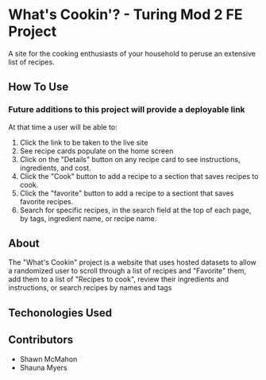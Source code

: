 # What's Cookin'? - Turing Mod 2 FE Project

A site for the cooking enthusiasts of your household to peruse an extensive list of recipes.

## How To Use

### Future additions to this project will provide a deployable link

At that time a user will be able to:

1. Click the link to be taken to the live site
2. See recipe cards populate on the home screen
3. Click on the "Details" button on any recipe card to see instructions, ingredients, and cost.
4. Click the "Cook" button to add a recipe to a section that saves recipes to cook.
5. Click the "favorite" button to add a recipe to a sectiont that saves favorite recipes.
6. Search for specific recipes, in the search field at the top of each page, by tags, ingredient name, or recipe name.


## About

The "What's Cookin" project is a website that uses hosted datasets to allow a randomized user to scroll through a list of recipes and "Favorite" them, add them to a list of "Recipes to cook", review their ingredients and instructions, or search recipes by names and tags

## Techonologies Used

## Contributors 

- Shawn McMahon
- Shauna Myers

